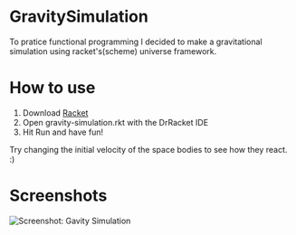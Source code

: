 GravitySimulation
=================

To pratice functional programming I decided to make a gravitational simulation using racket's(scheme) universe framework.


How to use
==========

1. Download [Racket](http://racket-lang.org/download/)
2. Open gravity-simulation.rkt with the DrRacket IDE
3. Hit Run and have fun!


Try changing the initial velocity of the space bodies to see how they react. :)


Screenshots
===========

![Screenshot: Gavity Simulation](https://raw.github.com/wfairclough/GravitySimulation/master/screenshots/grav-sim.png)